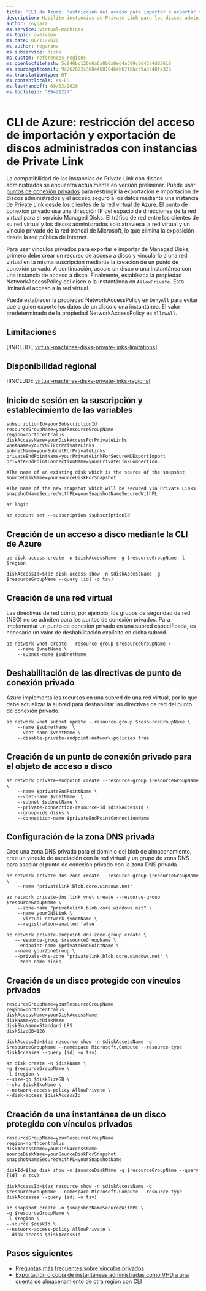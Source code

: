 ```yaml
---
title: 'CLI de Azure: Restricción del acceso para importar o exportar discos administrados con instancias de Private Link'
description: Habilite instancias de Private Link para los discos administrados con la CLI de Azure. Permite exportar e importar discos de forma segura solo dentro de la red virtual.
author: roygara
ms.service: virtual-machines
ms.topic: overview
ms.date: 08/11/2020
ms.author: rogarana
ms.subservice: disks
ms.custom: references_regions
ms.openlocfilehash: 5c846bc126d6a6a8b0a8ed4a599c6d43a4d83616
ms.sourcegitcommit: 9c262672c388440810464bb7f8bcc9a5c48fa326
ms.translationtype: HT
ms.contentlocale: es-ES
ms.lasthandoff: 09/03/2020
ms.locfileid: "89421227"
---
```

# <a name="azure-cli---restrict-importexport-access-for-managed-disks-with-private-links"></a>CLI de Azure: restricción del acceso de importación y exportación de discos administrados con instancias de Private Link

La compatibilidad de las instancias de Private Link con discos administrados se encuentra actualmente en versión preliminar. Puede usar [puntos de conexión privados](../../private-link/private-endpoint-overview.md) para restringir la exportación e importación de discos administrados y el acceso seguro a los datos mediante una instancia de [Private Link](../../private-link/private-link-overview.md) desde los clientes de la red virtual de Azure. El punto de conexión privado usa una dirección IP del espacio de direcciones de la red virtual para el servicio Managed Disks. El tráfico de red entre los clientes de su red virtual y los discos administrados solo atraviesa la red virtual y un vínculo privado de la red troncal de Microsoft, lo que elimina la exposición desde la red pública de Internet.

Para usar vínculos privados para exportar e importar de Managed Disks, primero debe crear un recurso de acceso a disco y vincularlo a una red virtual en la misma suscripción mediante la creación de un punto de conexión privado. A continuación, asocie un disco o una instantánea con una instancia de acceso a disco. Finalmente, establezca la propiedad NetworkAccessPolicy del disco o la instantánea en `AllowPrivate`. Esto limitará el acceso a la red virtual. 

Puede establecer la propiedad NetworkAccessPolicy en `DenyAll` para evitar que alguien exporte los datos de un disco o una instantánea. El valor predeterminado de la propiedad NetworkAccessPolicy es `AllowAll`.

## <a name="limitations"></a>Limitaciones

[!INCLUDE [virtual-machines-disks-private-links-limitations](../../../includes/virtual-machines-disks-private-links-limitations.md)]

## <a name="regional-availability"></a>Disponibilidad regional

[!INCLUDE [virtual-machines-disks-private-links-regions](../../../includes/virtual-machines-disks-private-links-regions.md)]

## <a name="log-in-into-your-subscription-and-set-your-variables"></a>Inicio de sesión en la suscripción y establecimiento de las variables

```azurecli-interactive
subscriptionId=yourSubscriptionId
resourceGroupName=yourResourceGroupName
region=northcentralus
diskAccessName=yourDiskAccessForPrivateLinks
vnetName=yourVNETForPrivateLinks
subnetName=yourSubnetForPrivateLinks
privateEndPointName=yourPrivateLinkForSecureMDExportImport
privateEndPointConnectionName=yourPrivateLinkConnection

#The name of an existing disk which is the source of the snapshot
sourceDiskName=yourSourceDiskForSnapshot

#The name of the new snapshot which will be secured via Private Links
snapshotNameSecuredWithPL=yourSnapshotNameSecuredWithPL

az login

az account set --subscription $subscriptionId

```

## <a name="create-a-disk-access-using-azure-cli"></a>Creación de un acceso a disco mediante la CLI de Azure
```azurecli
az disk-access create -n $diskAccessName -g $resourceGroupName -l $region

diskAccessId=$(az disk-access show -n $diskAccessName -g $resourceGroupName --query [id] -o tsv)
```

## <a name="create-a-virtual-network"></a>Creación de una red virtual

Las directivas de red como, por ejemplo, los grupos de seguridad de red (NSG) no se admiten para los puntos de conexión privados. Para implementar un punto de conexión privado en una subred especificada, es necesario un valor de deshabilitación explícito en dicha subred. 

```azurecli
az network vnet create --resource-group $resourceGroupName \
    --name $vnetName \
    --subnet-name $subnetName
```
## <a name="disable-subnet-private-endpoint-policies"></a>Deshabilitación de las directivas de punto de conexión privado

Azure implementa los recursos en una subred de una red virtual, por lo que debe actualizar la subred para deshabilitar las directivas de red del punto de conexión privado. 

```azurecli
az network vnet subnet update --resource-group $resourceGroupName \
    --name $subnetName  \
    --vnet-name $vnetName \
    --disable-private-endpoint-network-policies true
```
## <a name="create-a-private-endpoint-for-the-disk-access-object"></a>Creación de un punto de conexión privado para el objeto de acceso a disco

```azurecli
az network private-endpoint create --resource-group $resourceGroupName \
    --name $privateEndPointName \
    --vnet-name $vnetName  \
    --subnet $subnetName \
    --private-connection-resource-id $diskAccessId \
    --group-ids disks \
    --connection-name $privateEndPointConnectionName
```

## <a name="configure-the-private-dns-zone"></a>Configuración de la zona DNS privada

Cree una zona DNS privada para el dominio del blob de almacenamiento, cree un vínculo de asociación con la red virtual y un grupo de zona DNS para asociar el punto de conexión privado con la zona DNS privada. 

```azurecli
az network private-dns zone create --resource-group $resourceGroupName \
    --name "privatelink.blob.core.windows.net"

az network private-dns link vnet create --resource-group $resourceGroupName \
    --zone-name "privatelink.blob.core.windows.net" \
    --name yourDNSLink \
    --virtual-network $vnetName \
    --registration-enabled false 

az network private-endpoint dns-zone-group create \
   --resource-group $resourceGroupName \
   --endpoint-name $privateEndPointName \
   --name yourZoneGroup \
   --private-dns-zone "privatelink.blob.core.windows.net" \
   --zone-name disks
```

## <a name="create-a-disk-protected-with-private-links"></a>Creación de un disco protegido con vínculos privados
```azurecli-interactive
resourceGroupName=yourResourceGroupName
region=northcentralus
diskAccessName=yourDiskAccessName
diskName=yourDiskName
diskSkuName=Standard_LRS
diskSizeGB=128

diskAccessId=$(az resource show -n $diskAccessName -g $resourceGroupName --namespace Microsoft.Compute --resource-type diskAccesses --query [id] -o tsv)

az disk create -n $diskName \
-g $resourceGroupName \
-l $region \
--size-gb $diskSizeGB \
--sku $diskSkuName \
--network-access-policy AllowPrivate \
--disk-access $diskAccessId 
```

## <a name="create-a-snapshot-of-a-disk-protected-with-private-links"></a>Creación de una instantánea de un disco protegido con vínculos privados
```azurecli-interactive
resourceGroupName=yourResourceGroupName
region=northcentralus
diskAccessName=yourDiskAccessName
sourceDiskName=yourSourceDiskForSnapshot
snapshotNameSecuredWithPL=yourSnapshotName

diskId=$(az disk show -n $sourceDiskName -g $resourceGroupName --query [id] -o tsv)

diskAccessId=$(az resource show -n $diskAccessName -g $resourceGroupName --namespace Microsoft.Compute --resource-type diskAccesses --query [id] -o tsv)

az snapshot create -n $snapshotNameSecuredWithPL \
-g $resourceGroupName \
-l $region \
--source $diskId \
--network-access-policy AllowPrivate \
--disk-access $diskAccessId 
```

## <a name="next-steps"></a>Pasos siguientes

- [Preguntas más frecuentes sobre vínculos privados](../faq-for-disks.md#private-links-for-securely-exporting-and-importing-managed-disks)
- [Exportación o copia de instantáneas administradas como VHD a una cuenta de almacenamiento de otra región con CLI](../scripts/virtual-machines-cli-sample-copy-managed-disks-vhd.md)
